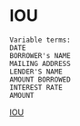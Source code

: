 # IOU

```
Variable terms:
DATE
BORROWER's NAME
MAILING ADDRESS
LENDER'S NAME
AMOUNT BORROWED
INTEREST RATE
AMOUNT
```

[IOU](iou-form-template.docx)
